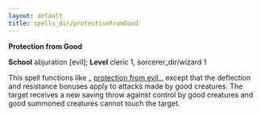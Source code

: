 ```yaml
---
layout: default
title: spells_dir/protectionFromGood
---
```

 **Protection from Good**

**School** abjuration [evil]; **Level** cleric 1, sorcerer_dir/wizard 1

This spell functions like _ [protection from evil](../protectionFromEvil#_protection-from-evil)_, except that the deflection and resistance bonuses apply to attacks made by good creatures. The target receives a new saving throw against control by good creatures and good summoned creatures cannot touch the target.

